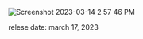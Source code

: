 ![Screenshot 2023-03-14 2 57 46 PM](https://user-images.githubusercontent.com/83523587/225109658-c8a99318-2f3a-4f3c-85db-df8840e10cec.png)

relese date: march 17, 2023
